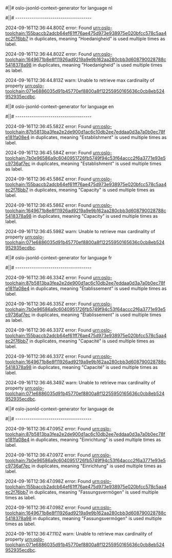 #||# oslo-jsonld-context-generator for language nl  

#||# -------------------------------------  

2024-09-16T12:36:44.800Z error: Found [urn:oslo-toolchain:155baccb2adcb64ef61ff76ae475d973e938975e020bfcc578c5aa4ec2f76bb7](all-Feitelijke-Verenigingen-ap.jsonld#L4423) in duplicates, meaning "Hoedanigheid" is used multiple times as label.

2024-09-16T12:36:44.802Z error: Found [urn:oslo-toolchain:1649671b8e8f11926ad9219a9e9b162aa280cbb3d608790028788c5418378a98](all-Feitelijke-Verenigingen-ap.jsonld#L885) in duplicates, meaning "Hoedanigheid" is used multiple times as label.

2024-09-16T12:36:44.813Z warn: Unable to retrieve max cardinality of property [urn:oslo-toolchain:071e6886035d91b45770ef8800a8f12255950165636c0cb8eb524952935ecdbc](all-Feitelijke-Verenigingen-ap.jsonld#L3945).

#||# oslo-jsonld-context-generator for language en  

#||# -------------------------------------  

2024-09-16T12:36:45.582Z error: Found [urn:oslo-toolchain:87b5813ba3fea2e2de900d1ac6c10db2ee7eddaa0d3a7a0b0ec78fe181fa08e4](all-Feitelijke-Verenigingen-ap.jsonld#L524) in duplicates, meaning "Establishment" is used multiple times as label.

2024-09-16T12:36:45.584Z error: Found [urn:oslo-toolchain:7b0e96586a9c6040951726fb5749f94c53f64accc2f6a3771e93e5c9736af7ec](all-Feitelijke-Verenigingen-ap.jsonld#L813) in duplicates, meaning "Establishment" is used multiple times as label.

2024-09-16T12:36:45.586Z error: Found [urn:oslo-toolchain:155baccb2adcb64ef61ff76ae475d973e938975e020bfcc578c5aa4ec2f76bb7](all-Feitelijke-Verenigingen-ap.jsonld#L4423) in duplicates, meaning "Capacity" is used multiple times as label.

2024-09-16T12:36:45.586Z error: Found [urn:oslo-toolchain:1649671b8e8f11926ad9219a9e9b162aa280cbb3d608790028788c5418378a98](all-Feitelijke-Verenigingen-ap.jsonld#L885) in duplicates, meaning "Capacity" is used multiple times as label.

2024-09-16T12:36:45.598Z warn: Unable to retrieve max cardinality of property [urn:oslo-toolchain:071e6886035d91b45770ef8800a8f12255950165636c0cb8eb524952935ecdbc](all-Feitelijke-Verenigingen-ap.jsonld#L3945).

#||# oslo-jsonld-context-generator for language fr  

#||# -------------------------------------  

2024-09-16T12:36:46.334Z error: Found [urn:oslo-toolchain:87b5813ba3fea2e2de900d1ac6c10db2ee7eddaa0d3a7a0b0ec78fe181fa08e4](all-Feitelijke-Verenigingen-ap.jsonld#L524) in duplicates, meaning "Établissement" is used multiple times as label.

2024-09-16T12:36:46.335Z error: Found [urn:oslo-toolchain:7b0e96586a9c6040951726fb5749f94c53f64accc2f6a3771e93e5c9736af7ec](all-Feitelijke-Verenigingen-ap.jsonld#L813) in duplicates, meaning "Établissement" is used multiple times as label.

2024-09-16T12:36:46.337Z error: Found [urn:oslo-toolchain:155baccb2adcb64ef61ff76ae475d973e938975e020bfcc578c5aa4ec2f76bb7](all-Feitelijke-Verenigingen-ap.jsonld#L4423) in duplicates, meaning "Capacité" is used multiple times as label.

2024-09-16T12:36:46.337Z error: Found [urn:oslo-toolchain:1649671b8e8f11926ad9219a9e9b162aa280cbb3d608790028788c5418378a98](all-Feitelijke-Verenigingen-ap.jsonld#L885) in duplicates, meaning "Capacité" is used multiple times as label.

2024-09-16T12:36:46.349Z warn: Unable to retrieve max cardinality of property [urn:oslo-toolchain:071e6886035d91b45770ef8800a8f12255950165636c0cb8eb524952935ecdbc](all-Feitelijke-Verenigingen-ap.jsonld#L3945).

#||# oslo-jsonld-context-generator for language de  

#||# -------------------------------------  

2024-09-16T12:36:47.095Z error: Found [urn:oslo-toolchain:87b5813ba3fea2e2de900d1ac6c10db2ee7eddaa0d3a7a0b0ec78fe181fa08e4](all-Feitelijke-Verenigingen-ap.jsonld#L524) in duplicates, meaning "Einrichtung" is used multiple times as label.

2024-09-16T12:36:47.097Z error: Found [urn:oslo-toolchain:7b0e96586a9c6040951726fb5749f94c53f64accc2f6a3771e93e5c9736af7ec](all-Feitelijke-Verenigingen-ap.jsonld#L813) in duplicates, meaning "Einrichtung" is used multiple times as label.

2024-09-16T12:36:47.098Z error: Found [urn:oslo-toolchain:155baccb2adcb64ef61ff76ae475d973e938975e020bfcc578c5aa4ec2f76bb7](all-Feitelijke-Verenigingen-ap.jsonld#L4423) in duplicates, meaning "Fassungsvermögen" is used multiple times as label.

2024-09-16T12:36:47.098Z error: Found [urn:oslo-toolchain:1649671b8e8f11926ad9219a9e9b162aa280cbb3d608790028788c5418378a98](all-Feitelijke-Verenigingen-ap.jsonld#L885) in duplicates, meaning "Fassungsvermögen" is used multiple times as label.

2024-09-16T12:36:47.110Z warn: Unable to retrieve max cardinality of property [urn:oslo-toolchain:071e6886035d91b45770ef8800a8f12255950165636c0cb8eb524952935ecdbc](all-Feitelijke-Verenigingen-ap.jsonld#L3945).

